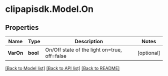 # clipapisdk.Model.On

## Properties

Name | Type | Description | Notes
------------ | ------------- | ------------- | -------------
**VarOn** | **bool** | On/Off state of the light on&#x3D;true, off&#x3D;false | [optional] 

[[Back to Model list]](../README.md#documentation-for-models) [[Back to API list]](../README.md#documentation-for-api-endpoints) [[Back to README]](../README.md)

